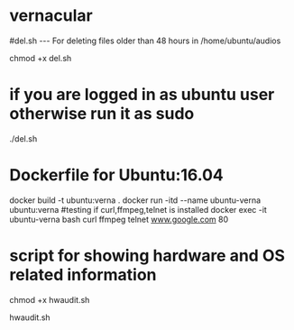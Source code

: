 # vernacular

#del.sh --- For deleting files older than 48 hours in /home/ubuntu/audios

chmod +x del.sh
# if you are logged in as ubuntu user otherwise run it as sudo
./del.sh

# Dockerfile for Ubuntu:16.04

docker build -t ubuntu:verna .
docker run  -itd --name ubuntu-verna ubuntu:verna
#testing if curl,ffmpeg,telnet is installed
docker exec -it ubuntu-verna bash
curl <URL>
ffmpeg
telnet www.google.com 80

# script for showing hardware and OS related information

chmod +x hwaudit.sh

hwaudit.sh
